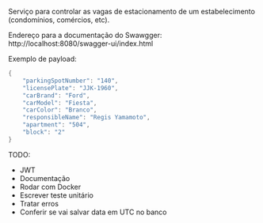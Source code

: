 Serviço para controlar as vagas de estacionamento de um estabelecimento (condomínios, comércios, etc).

Endereço para a documentação do Swawgger: http://localhost:8080/swagger-ui/index.html

Exemplo de payload:
```java
{
    "parkingSpotNumber": "140",
    "licensePlate": "JJK-1960",
    "carBrand": "Ford",
    "carModel": "Fiesta",
    "carColor": "Branco",
    "responsibleName": "Regis Yamamoto",
    "apartment": "504",
    "block": "2"
}
```

TODO:
- JWT
- Documentação
- Rodar com Docker
- Escrever teste unitário
- Tratar erros
- Conferir se vai salvar data em UTC no banco
